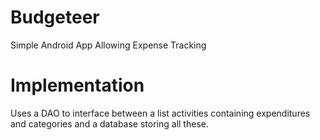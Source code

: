# Budgeteer
Simple Android App Allowing Expense Tracking

# Implementation
Uses a DAO to interface between a list activities containing expenditures and categories and a database storing all these.
